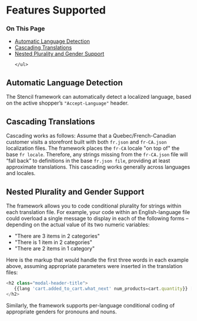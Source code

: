 <h1>Features Supported</h1>

<div class="otp" id="no-index">
	<h3> On This Page </h3>
	<ul>
		<li><a href="#implementation_automatic-language-detection">Automatic Language Detection</a></li>
    <li><a href="#implementation_cascading-translations">Cascading Translations</a></li>
		<li><a href="#implementation_nested-plurality">Nested Plurality and Gender Support</a></li>

	</ul>
</div>

<a href='#implementation_automatic-language-detection' aria-hidden='true' class='block-anchor'  id='implementation_automatic-language-detection'><i aria-hidden='true' class='linkify icon'></i></a>

## Automatic Language Detection

The Stencil framework can automatically detect a localized language, based on the active shopper’s `"Accept‑Language"` header.



<a href='#implementation_cascading-translations' aria-hidden='true' class='block-anchor'  id='implementation_cascading-translations'><i aria-hidden='true' class='linkify icon'></i></a>

## Cascading Translations

Cascading works as follows: Assume that a Quebec/French-Canadian customer visits a storefront built with both `fr.json` and `fr‑CA.json` localization files. The framework places the `fr‑CA` locale "on top of" the base `fr locale`. Therefore, any strings missing from the `fr‑CA.json` file will “fall back” to definitions in the base `fr.json file`, providing at least approximate translations. This cascading works generally across languages and locales.



<a href='#implementation_nested-plurality' aria-hidden='true' class='block-anchor'  id='implementation_nested-plurality'><i aria-hidden='true' class='linkify icon'></i></a>

## Nested Plurality and Gender Support
The framework allows you to code conditional plurality for strings within each translation file. For example, your code within an English-language file could overload a single message to display in each of the following forms – depending on the actual value of its two numeric variables:

* "There are 3 items in 2 categories"
* "There is 1 item in 2 categories"
* "There are 2 items in 1 category"

Here is the markup that would handle the first three words in each example above, assuming appropriate parameters were inserted in the translation files:

<!--
title: ""
subtitle: ""
lineNumbers: true
-->

```js
<h2 class="modal-header-title">
   {{lang 'cart.added_to_cart.what_next' num_products=cart.quantity}} [...]
</h2>
```

Similarly, the framework supports per-language conditional coding of appropriate genders for pronouns and nouns.

